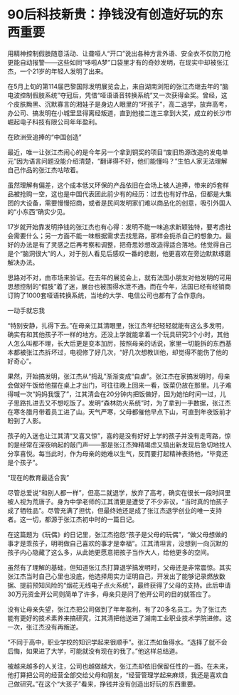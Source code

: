 # 90后科技新贵：挣钱没有创造好玩的东西重要

用精神控制假肢随意活动、让聋哑人“开口”说出各种方言外语、安全衣不仅防刀枪更能自动报警——这些如同“哆啦A梦”口袋里才有的奇妙发明，在现实中却被张江杰，一个21岁的年轻人发明了出来。 

在5月上旬的第114届巴黎国际发明展览会上，来自湖南浏阳的张江杰继去年的“脑电波控制假肢系统”夺冠后，凭借“哑语语音转换系统”又一次获得金奖。曾经，这个皮肤黝黑、沉默寡言的湘娃子是身边人眼里的“坏孩子”，高二退学，放弃高考，办公司、搞发明在小城里显得离经叛道，直到他接二连三拿到大奖，成立的长沙市崛起电子科技有限公司年年盈利。 

在欧洲受追捧的“中国创造” 

最近，唯一让张江杰闹心的是今年另一个拿到铜奖的项目“废旧热源改造的发电单元”因为语言问题没能介绍清楚，“翻译得不好，他们能懂吗？”生怕人家无法理解自己作品的张江杰咕哝着。 

虽然理解有偏差，这个成本低又环保的产品依旧在会场上被人追捧，带来的5套样品被抢购一空，这也是中国代表团此前少有的经历：过去也有好作品，但都是大集团的大设备，需要慢慢招商，或者是民间发明家们难以商品化的创意，吸引外国人的“小东西”确实少见。 

17岁就开始靠发明挣钱的张江杰也有心得：发明不能一味追求新颖独特，要考虑社会需要什么；另一方面不能一味根据需求去找思路，那样会扼杀自己的想象力。最好的办法是有了灵感之后再考察和调整，把奇思妙想改造得适合落地。他觉得自己是个“脑洞很大”的人，对于别人看见后感叹一番的悲剧，他更喜欢在旁边默默琢磨解决办法。 

思路对不对，由市场来验证。在去年的展览会上，就有法国小朋友对他发明的可用思想控制的“假肢”着了迷，展台也被围得水泄不通。而在今年，法国已经有经销商订购了1000套哑语转换系统，当地的大学、电信公司也都有了合作意向。 

一动手就忘我 

“特别安静，扎得下去。”在母亲江其清眼里，张江杰年纪轻轻就能有这么多发明，确实有和其他孩子不一样的地方。还没上学就能拿着一个玩具研究3个小时，其他人怎么叫都不理，长大后更是变本加厉，按照母亲的话说，家里一切能拆的东西基本都被张江杰拆坏过，电视修了好几次，“好几次想教训他，却觉得不能伤了他的好奇心”。 

果然，开始搞发明，张江杰从“捣乱”渐渐变成“自虐”。张江杰在家搞发明时，母亲会做好午饭给他摆在桌上才出门，可往往晚上回来一看，饭菜仍放在那里。儿子难得喊一次“妈妈我饿了”，江其清会在20分钟内把饭做好，因为她怕时间一过，儿子思路扎进去又不想吃饭了。发明“森林防火系统”时，为了拿到一手数据，张江杰在寒冬腊月带着员工进了山。天气严寒，父母都催他早点下山，可直到年夜饭前才盼到了人影。 

孩子的入迷也让江其清“又喜又惊”，喜的是没有好好上学的孩子并没有走弯路，惊的是经常在深夜响起的敲门声——那是张江杰殚精竭虑又搞出新发现后急切地找人分享喜悦。每当此时，作为母亲的她难以生气，反而要打起精神表扬他，“毕竟还是个孩子”。 

“现在的教育最适合我” 

尽管总爱说“和别人都一样”，但高二就退学，放弃了高考，确实在很长一段时间里被人视为荒唐子。身为中学老师的江其清更是遭受了不少非议，“当时真的怕孩子成了牺牲品”。尽管充满了担忧，但最终她还是成了张江杰退学创业的唯一支持者。这一切，都源于张江杰初中时的一篇日记。 

在这篇题为《玩偶》的日记里，张江杰抱怨“孩子是父母的玩偶”，“做父母想做的事才是乖孩子，明明做自己喜欢的事才是幸福”。江其清坦言，没想到一向沉默的孩子内心隐藏了这么多，从此她更愿意把孩子当作大人，给他更多的空间。 

虽然有了理解的基础，但知道张江杰打算退学搞发明时，父母还是非常震惊。其实张江杰当时自己心里也没底，他选择用实力证明自己，开发出了能够记录燃放数据、提前预知风险的“烟花无线电子点火系统”，最终获得了父母的支持。此后申请30万元资金开公司则简单了许多，母亲只是问了他开公司的目的就答应了。 

没有让母亲失望，张江杰把公司做到了年年盈利，有了20多名员工。为了张江杰能有更好的技术素养来搞研究，江其清把他送进了湖南工业职业技术学院进修。这一次，张江杰没有再叛逆。 

“不同于高中，职业学校的知识学起来很顺手”。张江杰如鱼得水。“选择了就不会后悔，如果进了大学，可能就没有现在的我了。”他这样总结道。 

被越来越多的人关注，公司也越做越大，张江杰却依旧保留任性的一面。在未来，他打算把公司的经营全部交给父母和朋友，“经营管理学起来麻烦，我还是喜欢自己做研究。”在这个“大孩子”看来，挣钱并没有创造出好玩的东西重要。